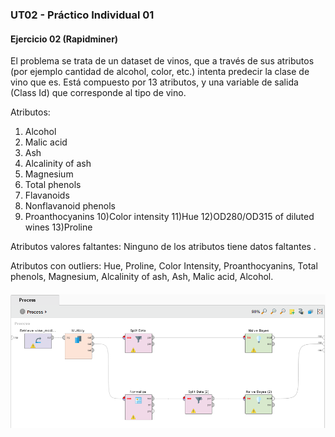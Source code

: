 ### **UT02 - Práctico Individual 01**

#### Ejercicio 02 (Rapidminer)


El problema se trata de un dataset de vinos, que a través de sus atributos (por ejemplo cantidad de alcohol, color, etc.) intenta predecir la clase de vino que es. Está compuesto por 13 atributos, y una variable de salida (Class Id) que corresponde al tipo de vino.

Atributos:

1) Alcohol
2) Malic acid
3) Ash
4) Alcalinity of ash
5) Magnesium
6) Total phenols
7) Flavanoids
8) Nonflavanoid phenols
9) Proanthocyanins
10)Color intensity
11)Hue
12)OD280/OD315 of diluted wines
13)Proline


Atributos valores faltantes: Ninguno de los atributos tiene datos faltantes .

Atributos con outliers: Hue, Proline, Color Intensity, Proanthocyanins, Total phenols, Magnesium, Alcalinity of ash, Ash, Malic acid, Alcohol.

#### ![Ejercicio 02 (Rapidminer)](./UT02_-_PDI01/UT02_-_PDI02_-_Ejercicio_2--01.PNG)